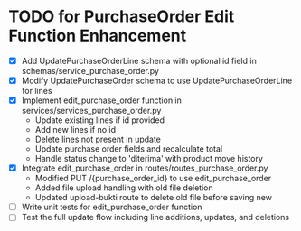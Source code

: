 # TODO for PurchaseOrder Edit Function Enhancement

- [x] Add UpdatePurchaseOrderLine schema with optional id field in schemas/service_purchase_order.py
- [x] Modify UpdatePurchaseOrder schema to use UpdatePurchaseOrderLine for lines
- [x] Implement edit_purchase_order function in services/services_purchase_order.py
  - Update existing lines if id provided
  - Add new lines if no id
  - Delete lines not present in update
  - Update purchase order fields and recalculate total
  - Handle status change to 'diterima' with product move history
- [x] Integrate edit_purchase_order in routes/routes_purchase_order.py
  - Modified PUT /{purchase_order_id} to use edit_purchase_order
  - Added file upload handling with old file deletion
  - Updated upload-bukti route to delete old file before saving new
- [ ] Write unit tests for edit_purchase_order function
- [ ] Test the full update flow including line additions, updates, and deletions
